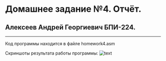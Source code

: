 # Домашнее задание №4. Отчёт.## Алексеев Андрей Георгиевич БПИ-224.***Код программы находится в файле homework4.asmСкриншоты результата работы программы:![text](output1.jpg)